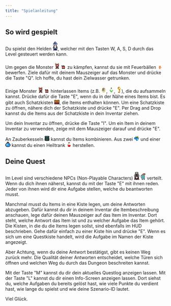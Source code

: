 ```yaml
---
title: "Spielanleitung"
---
```



## So wird gespielt

Du spielst den Helden ![Wizard](../../game/assets/character/wizard/idle/idle_wizard_1.png), welcher mit den Tasten W, A, S, D durch das Level gesteuert werden kann.

Um gegen die Monster ![Chort](../../game/assets/character/monster/chort/idle_left/chort_idle_anim_mirrored_f0.png) ![Imp](../../game/assets/character/monster/imp/idle_left/imp_idle_anim_mirrored_f1.png) zu kämpfen, kannst du sie mit Feuerbällen ![Feuerball](../../game/assets/skills/fireball/run_down/fireball_down_2.png) bewerfen. Ziele dafür mit deinem Mauszeiger auf das Monster und drücke die Taste "Q". Ich hoffe, du hast dein Zielwasser getrunken.

Einige Monster ![Chort](../../game/assets/character/monster/chort/idle_left/chort_idle_anim_mirrored_f0.png) ![Imp](../../game/assets/character/monster/imp/idle_left/imp_idle_anim_mirrored_f1.png) hinterlassen Items (z.B. ![Beholder Ring](../../game/assets/items/ring/beholder_ring.png), ![Antidote Potion](../../game/assets/items/potion/antidote_potion.png), ![Gold Key](../../game/assets/items/key/gold_key.png)), die du aufsammeln kannst. Drücke dafür die Taste "E", wenn du in der Nähe eines Items bist. Es gibt auch Schatzkisten ![Schatzkiste](../../game/assets/objects/treasurechest/idle_closed/treasurechest_full_open_anim_f0.png), die Items enthalten können. Um eine Schatzkiste zu öffnen, nähere dich der Schatzkiste und drücke "E". Per Drag and Drop kannst du die Items aus der Schatzkiste in dein Inventar ziehen.

Um dein Inventar zu öffnen, drücke die Taste "I". Um ein Item in deinem Inventar zu verwenden, zeige mit dem Mauszeiger darauf und drücke "E".

An Zauberkesseln ![Zauberkessel](../../game/assets/objects/cauldron/idle/cauldron_0.png) kannst du Items kombinieren. Aus zwei ![Beeren](../../game/assets/items/resource/berry.png) und einer ![Wasserflasche](../../game/assets/items/potion/water_bottle.png) kannst du einen Heiltrank ![Heiltrank](../../game/assets/items/potion/health_potion.png) herstellen.

## Deine Quest

Im Level sind verschiedene NPCs (Non-Playable Characters) ![Knight](../../game/assets/character/knight/idle_down/idle_down_knight_1.png) ![Blue Knight](../../dungeon/assets/character/blue_knight/idle_left/knight_m_idle_anim_mirrored_f0.png) verteilt. Wenn du dich ihnen näherst, kannst du mit der Taste "E" mit ihnen reden. Jeder von ihnen wird dir eine Aufgabe stellen, welche du beantworten musst.

Manchmal musst du Items in eine Kiste legen, um deine Antworten abzugeben. Dafür kannst du dir in deinem Inventar die Itembeschreibung anschauen, lege dafür deinen Mauszeiger auf das Item im Inventar. Dort steht, welche Antwort das Item ist und zu welcher Aufgabe das Item gehört.
Die Kisten, in die du die Items legen sollst, sind ebenfalls im HUD beschrieben. Gehe dafür einfach zu einer Kiste hin und drücke "E". Wenn es sich um eine Questkiste handelt, wird die Aufgabe im Namen der Kiste angezeigt.

Aber Achtung, wenn du deine Antwort bestätigst, gibt es keinen Weg zurück mehr. Die Qualität deiner Antworten entscheidet, welche Türen sich öffnen und welchen Weg du durch das Dungeon beschreiten kannst.

Mit der Taste "M" kannst du dir dein aktuelles Questlog anzeigen lassen. Mit der Taste "L" kannst du dir einen Info-Screen anzeigen lassen. Dort siehst du, welche Aufgaben du bereits gelöst hast, wie viele Punkte du verdient hast, wie lange du spielst und wie deine Szenario-ID lautet.

Viel Glück.
